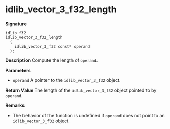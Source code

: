# idlib_vector_3_f32_length

**Signature**
```
idlib_f32
idlib_vector_3_f32_length
  (
    idlib_vector_3_f32 const* operand
  );
```

**Description**
Compute the length of `operand`.

**Parameters**
- `operand` A pointer to the `idlib_vector_3_f32` object.

**Return Value**
The length of the `idlib_vector_3_f32` object pointed to by `operand`.

**Remarks**
- The behavior of the function is undefined if `operand` does not point to an `idlib_vector_3_f32` object.

